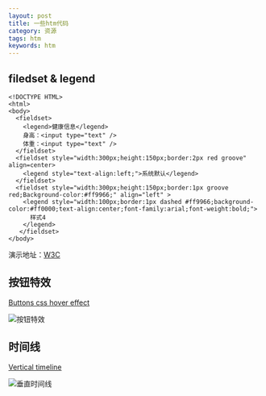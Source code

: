 ```yaml
---
layout: post
title: 一些htm代码
category: 资源
tags: htm
keywords: htm
---
```


## filedset & legend

```
<!DOCTYPE HTML>
<html>
<body>
  <fieldset>
    <legend>健康信息</legend>
    身高：<input type="text" />
    体重：<input type="text" />
  </fieldset>
  <fieldset style="width:300px;height:150px;border:2px red groove" align=center>
    <legend style="text-align:left;">系统默认</legend>
  </fieldset>
  <fieldset style="width:300px;height:150px;border:1px groove red;Background-color:#ff9966;" align="left" >
    <legend style="width:100px;border:1px dashed #ff9966;background-color:#ff0000;text-align:center;font-family:arial;font-weight:bold;">
      样式4
    </legend> 
   </fieldset> 
</body>
```

演示地址：[W3C](http://www.w3school.com.cn/tiy/t.asp?f=html_fieldset)

## 按钮特效

[Buttons css hover effect](http://pan.baidu.com/s/1hr6pYDY)

![按钮特效](http://pic.yupoo.com/bztd/gVM6Fscw/68029b2b.jpg)

## 时间线

[Vertical timeline](http://pan.baidu.com/s/1dFKP8UP)

![垂直时间线](http://pic.yupoo.com/bztd/gVM6G07T/a8b725a8.jpg)
